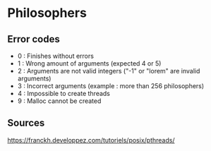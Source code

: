 # Philosophers

## Error codes 

- 0 : Finishes without errors
- 1 : Wrong amount of arguments (expected 4 or 5)
- 2 : Arguments are not valid integers ("-1" or "lorem" are invalid arguments)
- 3 : Incorrect arguments (example : more than 256 philosophers)
- 4 : Impossible to create threads
- 9 : Malloc cannot be created

## Sources 

https://franckh.developpez.com/tutoriels/posix/pthreads/

